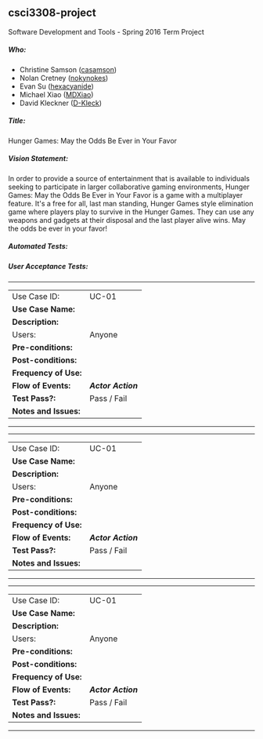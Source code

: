 ## csci3308-project
Software Development and Tools - Spring 2016 Term Project

##### Who:

- Christine Samson ([casamson](https://github.com/casamson))
- Nolan Cretney ([nokynokes](https://github.com/nokynokes))
- Evan Su ([hexacyanide](https://github.com/hexacyanide))
- Michael Xiao ([MDXiao](https://github.com/MDXiao))
- David Kleckner ([D-Kleck](https://github.com/D-Kleck))

##### Title:
Hunger Games: May the Odds Be Ever in Your Favor

##### Vision Statement:
In order to provide a source of entertainment that is available to individuals seeking to participate in larger collaborative gaming environments, Hunger Games: May the Odds Be Ever in Your Favor is a game with a multiplayer feature. It's a free for all, last man standing, Hunger Games style elimination game where players play to survive in the Hunger Games. They can use any weapons and gadgets at their disposal and the last player alive wins. May the odds be ever in your favor!

##### Automated Tests:

##### User Acceptance Tests:
---------------------------------------------------------
|            |      |
|------------|------|
|Use Case ID: | UC-01 |
**Use Case Name:**  | 
**Description:** | 
Users: | Anyone 
**Pre-conditions:** | 
**Post-conditions:** |
**Frequency of Use:** |
**Flow of Events:** | ***Actor Action*** | ***System Response*** | ***Comments***
**Test Pass?:** | Pass / Fail
**Notes and Issues:** | 

---------------------------------------------------------

---------------------------------------------------------
|            |      |
|------------|------|
|Use Case ID: | UC-01 |
**Use Case Name:**  | 
**Description:** | 
Users: | Anyone 
**Pre-conditions:** | 
**Post-conditions:** |
**Frequency of Use:** |
**Flow of Events:** | ***Actor Action*** | ***System Response*** | ***Comments***
**Test Pass?:** | Pass / Fail
**Notes and Issues:** | 

-----------------------------------------------------------

-----------------------------------------------------------
|            |      |
|------------|------|
|Use Case ID: | UC-01 |
**Use Case Name:**  | 
**Description:** | 
Users: | Anyone 
**Pre-conditions:** | 
**Post-conditions:** |
**Frequency of Use:** |
**Flow of Events:** | ***Actor Action*** | ***System Response*** | ***Comments***
**Test Pass?:** | Pass / Fail
**Notes and Issues:** | 

----------------------------------------------------------
